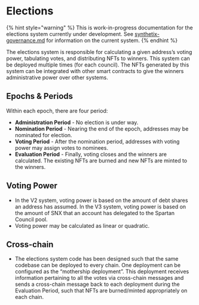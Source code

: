 # Elections

{% hint style="warning" %}
This is work-in-progress documentation for the elections system currently under development. See [synthetix-governance.md](synthetix-governance.md "mention") for information on the current system.
{% endhint %}

The elections system is responsible for calculating a given address’s voting power, tabulating votes, and distributing NFTs to winners. This system can be deployed multiple times (for each council). The NFTs generated by this system can be integrated with other smart contracts to give the winners administrative power over other systems.&#x20;

## Epochs & Periods

Within each epoch, there are four period:

* **Administration Period** - No election is under way.
* **Nomination Period** - Nearing the end of the epoch, addresses may be nominated for election.
* **Voting Period** - After the nomination period, addresses with voting power may assign votes to nominees.
* **Evaluation Period** - Finally, voting closes and the winners are calculated. The existing NFTs are burned and new NFTs are minted to the winners.

## Voting Power

* In the V2 system, voting power is based on the amount of debt shares an address has assumed. In the V3 system, voting power is based on the amount of SNX that an account has delegated to the Spartan Council pool.
* Voting power may be calculated as linear or quadratic.

## Cross-chain

* The elections system code has been designed such that the same codebase can be deployed to every chain. One deployment can be configured as the “mothership deployment”. This deployment receives information pertaining to all the votes via cross-chain messages and sends a cross-chain message back to each deployment during the Evaluation Period, such that NFTs are burned/minted appropriately on each chain.
